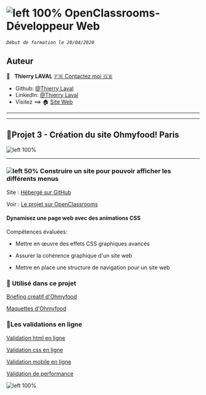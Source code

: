 # ![left 100%](https://github.com/thierry-laval/archives/blob/master/images/Logo_OpenClassrooms.png?raw=true) OpenClassrooms-Développeur Web

_`Début de formation le 20/04/2020`_

## Auteur

👤 &nbsp; **Thierry LAVAL** [🇫🇷 Contactez moi 🇬🇧](<thierrylaval@gmx.com>)

* Github: [@Thierry Laval](https://github.com/thierry-laval)
* LinkedIn: [@Thierry Laval](https://www.linkedin.com/in/thierry-laval)
* Visitez ==> 🏠 [Site Web](https://thierrylaval.dev)

***
***

## 📎Projet 3 - Création du site Ohmyfood! Paris

![left 100%](./images/logo_ohmyfood.png)
***

### ![left 50%](images/icons8.png) Construire un site pour pouvoir afficher les différents menus

Site : [Hébergé sur GitHub](https://thierry-laval.github.io/Ohmyfood/ "Cliquez pour voir le site")

Voir : [Le projet sur OpenClassrooms](https://openclassrooms.com/fr/projects/637/assignment/ "Cliquez pour voir le projet")

#### Dynamisez une page web avec des animations CSS

Compétences évaluées:

* Mettre en œuvre des effets CSS graphiques avancés

* Assurer la cohérence graphique d'un site web

* Mettre en place une structure de navigation pour un site web

### 🔨 Utilisé dans ce projet

[Briefing créatif d'Ohmyfood](https://github.com/thierry-laval/Ohmyfood/blob/master/Briefing_OpenClassrooms/01%20-%20Briefing%20Ohmyfood.pdf)

[Maquettes d'Ohmyfood](./Briefing_OpenClassrooms/Maquettes)

### 🚦Les validations en ligne

[Validation html en ligne](https://validator.w3.org/nu/?showsource=yes&showoutline=yes&showimagereport=yes&checkerrorpages=yes&useragent=Validator.nu%2FLV+http%3A%2F%2Fvalidator.w3.org%2Fservices&acceptlanguage=&doc=https%3A%2F%2Fthierry-laval.github.io%2FOhmyfood%2F)

[Validation css en ligne](https://jigsaw.w3.org/css-validator/validator?uri=https%3A%2F%2Fthierry-laval.github.io%2FOhmyfood%2F&profile=css3svg&usermedium=all&warning=1&vextwarning=&lang=fr)

[Validation mobile en ligne](https://search.google.com/test/mobile-friendly?id=23VRq2XBd9NqVW4rDLscGA)

[Validation de performance](https://gtmetrix.com/reports/thierry-laval.github.io/O7xm6Kta)

![left 100%](./images/bande.png)
